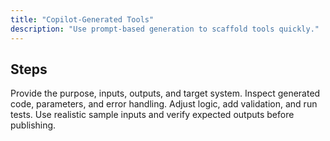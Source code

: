 ```yaml
---
title: "Copilot-Generated Tools"
description: "Use prompt-based generation to scaffold tools quickly."
---
```


## Steps

<Steps>
  <Step title="Describe the tool">
    Provide the purpose, inputs, outputs, and target system.
  </Step>
  <Step title="Review scaffold">
    Inspect generated code, parameters, and error handling.
  </Step>
  <Step title="Refine and test">
    Adjust logic, add validation, and run tests.
  </Step>
</Steps>

<Tip>
  Use realistic sample inputs and verify expected outputs before publishing.
</Tip>